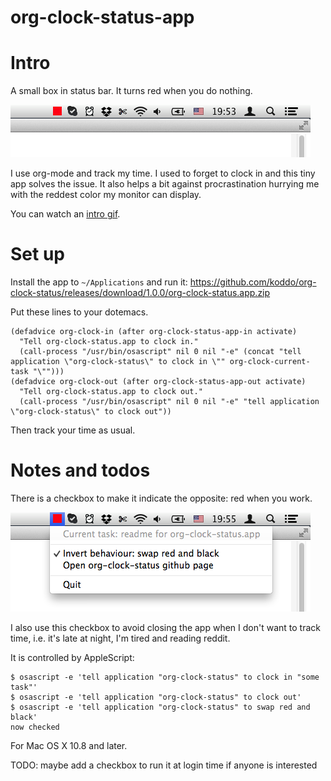 org-clock-status-app
======

# Intro

A small box in status bar. It turns red when you do nothing.

![](intro.png?raw=true)

I use org-mode and track my time. I used to forget to clock in and this tiny app solves the issue. It also helps a bit against procrastination hurrying me with the reddest color my monitor can display.

You can watch an [intro gif](intro.gif?raw=true).


# Set up

Install the app to `~/Applications` and run it: https://github.com/koddo/org-clock-status/releases/download/1.0.0/org-clock-status.app.zip

Put these lines to your dotemacs.

```
(defadvice org-clock-in (after org-clock-status-app-in activate)
  "Tell org-clock-status.app to clock in."
  (call-process "/usr/bin/osascript" nil 0 nil "-e" (concat "tell application \"org-clock-status\" to clock in \"" org-clock-current-task "\"")))
(defadvice org-clock-out (after org-clock-status-app-out activate)
  "Tell org-clock-status.app to clock out."
  (call-process "/usr/bin/osascript" nil 0 nil "-e" "tell application \"org-clock-status\" to clock out"))
```

Then track your time as usual.


# Notes and todos

There is a checkbox to make it indicate the opposite: red when you work.

![](swap_red_and_black.png?raw=true)

I also use this checkbox to avoid closing the app when I don't want to track time, i.e. it's late at night, I'm tired and reading reddit.

It is controlled by AppleScript:

```
$ osascript -e 'tell application "org-clock-status" to clock in "some task"'
$ osascript -e 'tell application "org-clock-status" to clock out'
$ osascript -e 'tell application "org-clock-status" to swap red and black'
now checked
```

For Mac OS X 10.8 and later.

TODO: maybe add a checkbox to run it at login time if anyone is interested



